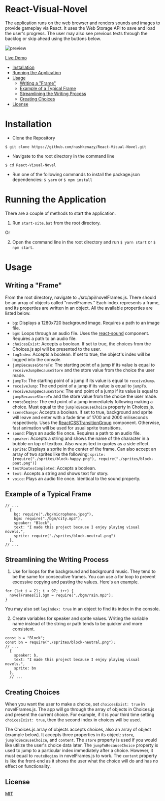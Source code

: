# React-Visual-Novel

The application runs on the web browser and renders sounds and images to provide gameplay via React. It uses the Web Storage API to save and load the user's progress. The user may also see previous texts through the backlog or skip ahead using the buttons below.

![preview](https://u.imageresize.org/b5417b85-66e4-49ca-b167-f3ec5342bee5.png)

[Live Demo](https://rvn.netlify.com)

- [Installation](https://github.com/nashkenazy/React-Visual-Novel#installation)
- [Running the Application](https://github.com/nashkenazy/React-Visual-Novel#running-the-application)
- [Usage](https://github.com/nashkenazy/React-Visual-Novel#usage)
  - [Writing a "Frame"](https://github.com/nashkenazy/React-Visual-Novel#writing-a-frame)
  - [Example of a Typical Frame](https://github.com/nashkenazy/React-Visual-Novel#example-of-a-typical-frame)
  - [Streamlining the Writing Process](https://github.com/nashkenazy/React-Visual-Novel#streamlining-the-writing-process)
  - [Creating Choices](https://github.com/nashkenazy/React-Visual-Novel#creating-choices)
- [License](https://github.com/nashkenazy/React-Visual-Novel#license)

# Installation

*   Clone the Repository

```
$ git clone https://github.com/nashkenazy/React-Visual-Novel.git
```

*   Navigate to the root directory in the command line

```
$ cd React-Visual-Novel
```

*   Run one of the following commands to install the package.json dependencies:
    `$ yarn` or `$ npm install`

# Running the Application

There are a couple of methods to start the application.

1.  Run `start-site.bat` from the root directory.

Or

2.  Open the command line in the root directory and run `$ yarn start` or `$ npm start`.

# Usage

## Writing a "Frame"
From the root directory, navigate to ./src/api/novelFrames.js. There should be an array of objects called "novelFrames." Each index represents a frame, and its properties are written in an object. All the available properties are listed below.

- `bg`: Displays a 1280x720 background image. Requires a path to an image file.
- `bgm`: Loops through an audio file. Uses the [react-sound](https://github.com/leoasis/react-sound) component. Requires a path to an audio file.
- `choicesExist`: Accepts a boolean. If set to true, the choices from the Choices.js api will be presented to the user.
- `logIndex`: Accepts a boolean. If set to true, the object's index will be logged into the console.
- `jumpBecauseStoreTo`: The starting point of a jump if its value is equal to `receiveJumpBecauseStore` and the store value from the choice the user made.
- `jumpTo`: The starting point of a jump if its value is equal to `receiveJump`.
- `receiveJump`: The end point of a jump if its value is equal to `jumpTo`.
- `receiveJumpBecauseStore`: The end point of a jump if its value is equal to `jumpBecauseStoreTo` and the store value from the choice the user made.
- `routeBegins`: The end point of a jump immediately following making a choice. Must equal to the `jumpToBecauseChoice` property in Choices.js.
- `sceneChange`: Accepts a boolean. If set to true, background and sprite will leave and enter with a fade time of 1700 and 2000 miliseconds respectively. Uses the [ReactCSSTransitionGroup](https://reactjs.org/docs/animation.html) component. Otherwise, fast animation will be used for usual sprite transitions.
- `sound`: Plays an audio file once. Requires a path to an audio file.
- `speaker`: Accepts a string and shows the name of the character in a bubble on top of textbox. Also wraps text in quotes as a side effect.
- `sprite`: Displays a sprite in the center of the frame. Can also accept an array of two sprites like the following: `sprite: [require("./sprites/block-happy.png"), require("./sprites/block-pout.png")]`
- `testRoutesCompleted`: Accepts a boolean. 
- `text`: Accepts a string and shows text for story.
- `voice`: Plays an audio file once. Identical to the sound property.

## Example of a Typical Frame

```
// ...
  {
    bg: require("./bg/microphone.jpeg"),
    bgm: require("./bgm/city.mp3"),
    speaker: "Block",
    text: "I made this project because I enjoy playing visual novels.",
    sprite: require("./sprites/block-neutral.png")
  },
// ... 
```

## Streamlining the Writing Process

1. Use for loops for the background and background music. They tend to be the same for consecutive frames. You can use a for loop to prevent excessive copying and pasting the values. Here's an example.
```
for (let i = 21; i < 97; i++) {
  novelFrames[i].bgm = require("./bgm/rain.mp3");
}
```
You may also set `logIndex: true` in an object to find its index in the console.

2. Create variables for speaker and sprite values. Writing the variable name instead of the string or path tends to be quicker and more consistent.
```
const b = "Block";
const bn = require("./sprites/block-neutral.png");
// ...
  {
    speaker: b,
    text: "I made this project because I enjoy playing visual novels.",
    sprite: bn
  },
  // ...
```

## Creating Choices
When you want the user to make a choice, set `choicesExist: true` in novelFrames.js. The app will go through the array of objects in Choices.js and present the current choice. For example, if it is your third time setting `choicesExist: true`, then the second index in choices will be used.

The Choices.js array of objects accepts choices, also an array of object (example below). It accepts three properties in its object: `store`, `jumpToBecauseChoice`, and `content`. The `store` property is used if you would like utilize the user's choice data later. The `jumpToBecauseChoice` property is used to jump to a particular index immediately after a choice. However, it must equal to `routeBegins` in novelFrames.js to work. The `content` property is like the front-end as it shows the user what the choice will do and has no effect on functionality.


## License

[MIT](./LICENSE)
